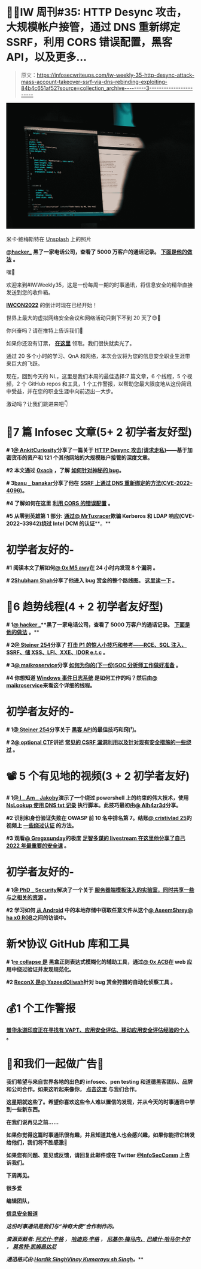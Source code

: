 # 👩‍💻IW 周刊#35: HTTP Desync 攻击，大规模帐户接管，通过 DNS 重新绑定 SSRF，利用 CORS 错误配置，黑客 API，以及更多…

> 原文：<https://infosecwriteups.com/iw-weekly-35-http-desync-attack-mass-account-takeover-ssrf-via-dns-rebinding-exploiting-84b4c651af52?source=collection_archive---------3----------------------->

![](img/4ce41013c31c3de1569dbb1d75bf9704.png)

米卡·鲍梅斯特在 [Unsplash](https://unsplash.com?utm_source=medium&utm_medium=referral) 上的照片

[**@hacker_**](https://twitter.com/hacker_) **黑了一家电话公司，查看了 5000 万客户的通话记录。** [**下面是他的做法**](https://twitter.com/hacker_/status/1596014093302788096?t=m9ICH6KfdPzCiTDLWPFZPA&s=19) **。**

嘿👋

欢迎来到#IWWeekly35，这是一份每周一期的时事通讯，将信息安全的精华直接发送到您的收件箱。

[**IWCON2022**](https://iwcon.live/) 的倒计时现在已经开始！

世界上最大的虚拟网络安全会议和网络活动只剩下不到 20 天了😍🙌

你兴奋吗？请在推特上告诉我们🙂

如果你还没有订票， [**在这里**](https://iwcon.live/) 领取。我们很快就卖光了。

通过 20 多个小时的学习、QnA 和网络，本次会议将为您的信息安全职业生涯带来巨大的飞跃。

现在，回到今天的 NL，这里是我们本周的最佳选择:7 篇文章，6 个线程，5 个视频，2 个 GitHub repos 和工具，1 个工作警报，以帮助您最大限度地从这份简讯中受益，并在您的职业生涯中向前迈出一大步。

激动吗？让我们跳进来吧👇

# 📝7 篇 Infosec 文章(5+ 2 初学者友好型)

**# 1**[**@ AnkitCuriosity**](https://twitter.com/AnkitCuriosity)**分享了一篇关于** [**HTTP Desync 攻击(请求走私)**](https://github.com/AnkitCuriosity/Write-Ups/blob/main/HTTP%20Desync%20Attack%20(Request%20Smuggling).md)**——基于加密货币的资产和 121 个其他网站的大规模账户接管的深度文章。**

**#2 本文通过** [**0xacb**](https://twitter.com/0xacb) **，了解** [**如何针对神秘的 bug**](https://0xacb.com/2022/11/21/recollapse/)**。**

**# 3**[**basu _ banakar**](https://twitter.com/basu_banakar)**分享了他在** [**SSRF 上通过 DNS 重新绑定的方法(CVE-2022–4096)**](https://basu-banakar.medium.com/ssrf-via-dns-rebinding-cve-2022-4096-b7bf75928bb2)**。**

**#4 了解如何在这里** [**利用 CORS 的错误配置**](https://attackshipsonfi.re/p/exploiting-cors-misconfigurations) **。**

**#5 从零到英雄第 1 部分:** [**通过**](https://www.rcesecurity.com/2022/11/from-zero-to-hero-part-1-bypassing-intel-dcms-authentication-cve-2022-33942/)[**@ MrTuxracer**](https://twitter.com/MrTuxracer)**欺骗 Kerberos 和 LDAP 响应(CVE-2022–33942)绕过 Intel DCM 的认证****。**

# 初学者友好的-

**#1 阅读本文了解如何**[**@ 0x M5 awy**](https://twitter.com/0xM5awy)****在 24 小时内发现 8 个漏洞** **。****

****# 2**[**Shubham Shah**](https://twitter.com/infosec_au)**分享了他进入 bug 赏金的整个路线图。** [**这里读一下**](https://shubs.io/so-you-want-to-get-into-bug-bounties/) **。****

# **🧵6 趋势线程(4 + 2 初学者友好型)**

****# 1**[**@ hacker _**](https://twitter.com/hacker_)**黑了一家电话公司，查看了 5000 万客户的通话记录。** [**下面是他的做法**](https://twitter.com/hacker_/status/1596014093302788096?t=m9ICH6KfdPzCiTDLWPFZPA&s=19) **。****

****# 2**[**@ Steiner 254**](https://twitter.com/Steiner254)**分享了** [**打击 P1 的惊人小技巧和参考——RCE、SQL 注入、SSRF、储 XSS、LFI、XXE、IDOR e.t.c**](https://twitter.com/Steiner254/status/1594200872296366081?t=3OtBpTd7kRcoiIA_1RJi0A&s=19) **。****

****# 3**[**@ maikroservice**](https://twitter.com/maikroservice)**分享** [**如何为你的(下一份)SOC 分析师工作做好准备**](https://twitter.com/maikroservice/status/1594457567429795840?t=a8n_H1OfO0-Px5eFh9fjoQ&s=19) **。****

****#4 你想知道** [**Windows 事件日志系统**](https://twitter.com/maikroservice/status/1592296710461706244?t=dStaHMmGIEEId58rsLq7qA&s=19) **是如何工作的吗？然后由**[**@ maikroservice**](https://twitter.com/maikroservice)**来看这个详细的线程。****

# **初学者友好的-**

****# 1**[**@ Steiner 254**](https://twitter.com/Steiner254)**分享关于** [**黑客 API**](https://twitter.com/Steiner254/status/1596105584574881793?t=mJC1sPYMrPUesEI9Jp9kiQ&s=19)**的最佳技巧和窍门。****

****# 2**[**@ optional CTF**](https://twitter.com/optionalctf)**讲述** [**常见的 CSRF 漏洞利用以及针对现有安全措施的一些绕过**](https://twitter.com/optionalctf/status/1595059933711863809?t=AMN64FNX2e5icY1Bua4S3w&s=19) **。****

# **📽️ 5 个有见地的视频(3 + 2 初学者友好)**

****# 1**[**@ I _ Am _ Jakoby**](https://twitter.com/I_Am_Jakoby)**演示了一个绕过 powershell 上的约束的伟大技术，使用** [**NsLookup 使用 DNS txt 记录**](https://youtu.be/yn3t4e-dq2A) **执行脚本。此技巧最初由**[**@ Alh4zr3d**](https://twitter.com/Alh4zr3d/status/1566489367232651264?s=20&t=JXNaXH1m76yL31VdSzlyNg)**分享。****

****#2 识别和身份验证失败在 OWASP 前 10 名中排名第 7。结账**[**@ cristivlad 25**](https://twitter.com/CristiVlad25)**的视频上** [**一些绕过认证**](https://youtu.be/x6bX26f_Ibw) **的方法。****

****#3 观看**[**@ Gregxsunday**](https://twitter.com/gregxsunday)**的极度** [**足智多谋的 livestream 在这里他分享了自己 2022 年最重要的安全课**](https://youtu.be/coTTxeDSrSs) **。****

# **初学者友好的-**

****# 1**[**@ PhD _ Security**](https://twitter.com/PhD_Security)**解决了一个关于** [**服务器端模板注入的实验室，同时共享一些与之相关的资源**](https://youtu.be/u8BuuGEZcIg) **。****

****#2 学习如何** [**从 Android**](https://youtu.be/wphBK0AorxQ) **中的本地存储中窃取任意文件从这个**[**@ AseemShrey**](https://twitter.com/AseemShrey)**[**@ ha x0 RGB**](https://twitter.com/hax0rgb)**之间的访谈中。******

# ****新⚒️协议 GitHub 库和工具****

******# 1**[**re collapse 是**](https://github.com/0xacb/recollapse) **黑盒正则表达式模糊化的辅助工具，通过**[**@ 0x ACB**](https://twitter.com/0xacb)**在 web 应用中绕过验证并发现规范化。******

******#2** [**ReconX 是**](https://github.com/YazeedOliwah/reconX)[**@ YazeedOliwah**](https://github.com/YazeedOliwah)**针对 bug 赏金狩猎的自动化侦察工具** **。******

# ****💰1 个工作警报****

******[**普华永道印度正在寻找有 VAPT、应用安全评估、移动应用安全评估经验的个人**](https://www.linkedin.com/posts/rahul-das-6221403a_big4-hiringalert-cybersecurityjobs-activity-7000400964822151168-knzu?utm_source=share&utm_medium=member_android) **。********

# ****💸和我们一起做广告💸****

****我们希望与来自世界各地的出色的 infosec、pen testing 和道德黑客团队、品牌和公司合作。如果这听起来像你， [**点击这里**](https://docs.google.com/forms/d/e/1FAIpQLSfb_v6aVoJUpKBcrEV7HgoZ8FL20QWUFDTWTkxZjQHp5UEhiA/viewform) **与我们合作。******

****这星期就这些了。希望你喜欢这些令人难以置信的发现，并从今天的时事通讯中学到一些新东西。****

******在我们说再见之前……******

****如果你觉得这篇时事通讯很有趣，并且知道其他人也会感兴趣，如果你能把它转发给他们，我们将不胜感激📨****

****如果您有问题、意见或反馈，请回复此邮件或在 Twitter [@InfoSecComm](https://twitter.com/InfoSecComm) 上告诉我们。****

****下周再见。****

****很多爱****

****编辑团队，****

****[信息安全报道](https://infosecwriteups.com/)****

*****这份时事通讯是我们与“神奇大使”合作制作的。*****

*****资源贡献者:* [*阿尤什·辛格*](https://twitter.com/AyushSingh1098) *，* [*哈迪克·辛格*](https://twitter.com/Kxddah?t=_Ghby7u5rNBfUxzzjEZUUw&s=09) *，* [*尼基尔·梅马内，*](https://twitter.com/NikhilMemane09) [*巴维什·哈马尔卡尔*](https://twitter.com/bhavesharmalkar) *，* [*莫希特·凯姆昌达尼*](https://twitter.com/mohitkchandani)****

*****通迅格式由:*[*Hardik Singh*](https://twitter.com/Kxddah?t=_Ghby7u5rNBfUxzzjEZUUw&s=09)*[*Vinay Kumar*](https://twitter.com/R007_BR34K3R)*[*ayu sh Singh*](https://twitter.com/AyushSingh1098)*。*******